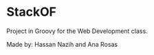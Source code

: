 StackOF
======

Project in Groovy for the Web Development class.

Made by: Hassan Nazih and Ana Rosas
